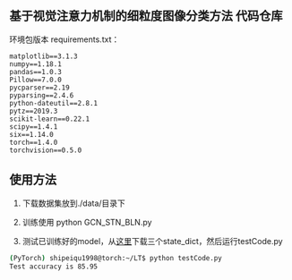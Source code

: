## 基于视觉注意力机制的细粒度图像分类方法 代码仓库
环境包版本 requirements.txt：
```
matplotlib==3.1.3
numpy==1.18.1
pandas==1.0.3
Pillow==7.0.0
pycparser==2.19
pyparsing==2.4.6
python-dateutil==2.8.1
pytz==2019.3
scikit-learn==0.22.1
scipy==1.4.1
six==1.14.0
torch==1.4.0
torchvision==0.5.0
```

## 使用方法
1. 下载数据集放到./data/目录下

2. 训练使用 python GCN_STN_BLN.py

3. 测试已训练好的model，从[这里]()下载三个state_dict，然后运行testCode.py
```bash
(PyTorch) shipeiqu1998@torch:~/LT$ python testCode.py 
Test accuracy is 85.95
```
